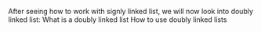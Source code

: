 After seeing how to work with signly linked list, we will now look into doubly linked list:
What is a doubly linked list
How to use doubly linked lists